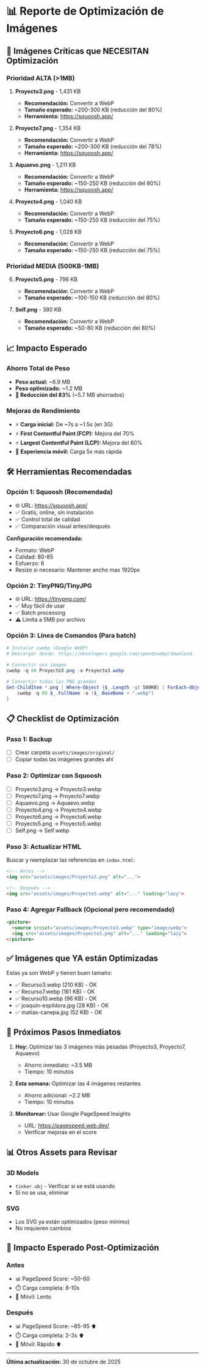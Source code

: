# 📊 Reporte de Optimización de Imágenes

## 🔴 **Imágenes Críticas que NECESITAN Optimización**

### **Prioridad ALTA** (>1MB)

1. **Proyecto3.png** - 1,431 KB
   - **Recomendación:** Convertir a WebP
   - **Tamaño esperado:** ~200-300 KB (reducción del 80%)
   - **Herramienta:** https://squoosh.app/

2. **Proyecto7.png** - 1,354 KB
   - **Recomendación:** Convertir a WebP
   - **Tamaño esperado:** ~200-300 KB (reducción del 78%)
   - **Herramienta:** https://squoosh.app/

3. **Aquaevo.png** - 1,211 KB
   - **Recomendación:** Convertir a WebP
   - **Tamaño esperado:** ~150-250 KB (reducción del 80%)
   - **Herramienta:** https://squoosh.app/

4. **Proyecto4.png** - 1,040 KB
   - **Recomendación:** Convertir a WebP
   - **Tamaño esperado:** ~150-250 KB (reducción del 75%)

5. **Proyecto6.png** - 1,028 KB
   - **Recomendación:** Convertir a WebP
   - **Tamaño esperado:** ~150-250 KB (reducción del 75%)

### **Prioridad MEDIA** (500KB-1MB)

6. **Proyecto5.png** - 796 KB
   - **Recomendación:** Convertir a WebP
   - **Tamaño esperado:** ~100-150 KB (reducción del 80%)

7. **Self.png** - 380 KB
   - **Recomendación:** Convertir a WebP
   - **Tamaño esperado:** ~50-80 KB (reducción del 80%)

## 📈 **Impacto Esperado**

### **Ahorro Total de Peso**
- **Peso actual:** ~6.9 MB
- **Peso optimizado:** ~1.2 MB
- **🚀 Reducción del 83%** (~5.7 MB ahorrados)

### **Mejoras de Rendimiento**
- ⚡ **Carga inicial:** De ~7s a ~1.5s (en 3G)
- ⚡ **First Contentful Paint (FCP):** Mejora del 70%
- ⚡ **Largest Contentful Paint (LCP):** Mejora del 80%
- 📱 **Experiencia móvil:** Carga 5x más rápida

## 🛠️ **Herramientas Recomendadas**

### **Opción 1: Squoosh (Recomendada)**
- 🌐 URL: https://squoosh.app/
- ✅ Gratis, online, sin instalación
- ✅ Control total de calidad
- ✅ Comparación visual antes/después

**Configuración recomendada:**
- Formato: WebP
- Calidad: 80-85
- Esfuerzo: 6
- Resize si necesario: Mantener ancho max 1920px

### **Opción 2: TinyPNG/TinyJPG**
- 🌐 URL: https://tinypng.com/
- ✅ Muy fácil de usar
- ✅ Batch processing
- ⚠️ Limita a 5MB por archivo

### **Opción 3: Línea de Comandos (Para batch)**
```powershell
# Instalar cwebp (Google WebP)
# Descargar desde: https://developers.google.com/speed/webp/download

# Convertir una imagen
cwebp -q 80 Proyecto3.png -o Proyecto3.webp

# Convertir todas las PNG grandes
Get-ChildItem *.png | Where-Object {$_.Length -gt 500KB} | ForEach-Object {
    cwebp -q 80 $_.FullName -o ($_.BaseName + ".webp")
}
```

## 📋 **Checklist de Optimización**

### **Paso 1: Backup**
- [ ] Crear carpeta `assets/images/original/`
- [ ] Copiar todas las imágenes grandes ahí

### **Paso 2: Optimizar con Squoosh**
- [ ] Proyecto3.png → Proyecto3.webp
- [ ] Proyecto7.png → Proyecto7.webp
- [ ] Aquaevo.png → Aquaevo.webp
- [ ] Proyecto4.png → Proyecto4.webp
- [ ] Proyecto6.png → Proyecto6.webp
- [ ] Proyecto5.png → Proyecto5.webp
- [ ] Self.png → Self.webp

### **Paso 3: Actualizar HTML**
Buscar y reemplazar las referencias en `index.html`:
```html
<!-- Antes -->
<img src="assets/images/Proyecto3.png" alt="...">

<!-- Después -->
<img src="assets/images/Proyecto3.webp" alt="..." loading="lazy">
```

### **Paso 4: Agregar Fallback (Opcional pero recomendado)**
```html
<picture>
  <source srcset="assets/images/Proyecto3.webp" type="image/webp">
  <img src="assets/images/Proyecto3.png" alt="..." loading="lazy">
</picture>
```

## ✅ **Imágenes que YA están Optimizadas**

Estas ya son WebP y tienen buen tamaño:
- ✅ Recurso3.webp (210 KB) - OK
- ✅ Recurso7.webp (161 KB) - OK
- ✅ Recurso10.webp (96 KB) - OK
- ✅ joaquin-espildora.jpg (28 KB) - OK
- ✅ matias-canepa.jpg (52 KB) - OK

## 🎯 **Próximos Pasos Inmediatos**

1. **Hoy:** Optimizar las 3 imágenes más pesadas (Proyecto3, Proyecto7, Aquaevo)
   - Ahorro inmediato: ~3.5 MB
   - Tiempo: 10 minutos

2. **Esta semana:** Optimizar las 4 imágenes restantes
   - Ahorro adicional: ~2.2 MB
   - Tiempo: 10 minutos

3. **Monitorear:** Usar Google PageSpeed Insights
   - URL: https://pagespeed.web.dev/
   - Verificar mejoras en el score

## 📊 **Otros Assets para Revisar**

### **3D Models**
- `tinker.obj` - Verificar si se está usando
- Si no se usa, eliminar

### **SVG**
- Los SVG ya están optimizados (peso mínimo)
- No requieren cambios

## 🚀 **Impacto Esperado Post-Optimización**

### **Antes**
- 📊 PageSpeed Score: ~50-60
- ⏱️ Carga completa: 8-10s
- 📱 Móvil: Lento

### **Después**
- 📊 PageSpeed Score: ~85-95 ⬆️
- ⏱️ Carga completa: 2-3s ⬆️
- 📱 Móvil: Rápido ⬆️

---

**Última actualización:** 30 de octubre de 2025
